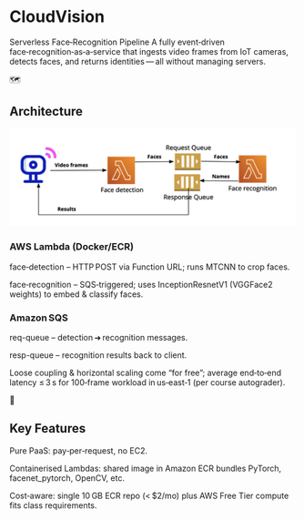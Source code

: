 # CloudVision
Serverless Face‑Recognition Pipeline 
A fully event‑driven face‑recognition‑as‑a‑service that ingests video frames from IoT cameras, detects faces, and returns identities — all without managing servers.

🗺 <h2>Architecture</h2>
<img src="architecture.png"><br>

<h3>AWS Lambda (Docker/ECR)</h3>

face‑detection – HTTP POST via Function URL; runs MTCNN to crop faces.

face‑recognition – SQS‑triggered; uses InceptionResnetV1 (VGGFace2 weights) to embed & classify faces.

<h3>Amazon SQS</h3>

req-queue – detection ➜ recognition messages.

resp-queue – recognition results back to client.

Loose coupling & horizontal scaling come “for free”; average end‑to‑end latency ≤ 3 s for 100‑frame workload in us‑east‑1 (per course autograder).

🔧<h2>Key Features</h2> 

Pure PaaS: pay‑per‑request, no EC2.

Containerised Lambdas: shared image in Amazon ECR bundles PyTorch, facenet_pytorch, OpenCV, etc.

Cost‑aware: single 10 GB ECR repo (< $2/mo) plus AWS Free Tier compute fits class requirements. 
